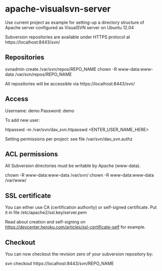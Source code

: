 apache-visualsvn-server
=======================

Use current project as example for setting-up a directory structure of Apache server configured as VisualSVN server on Ubuntu 12.04

Subversion repositories are available under HTTPS protocol at https://localhost:8443/svn/


Repositories
------------

  svnadmin create /var/svn/repos/REPO_NAME
  chown -R www-data:www-data /var/svn/repos/REPO_NAME

All repositories will be accessible via https://localhost:8443/svn/


Access
------

Username: demo
Password: demo

To add new user:

  htpasswd -m /var/svn/dav_svn.htpasswd <ENTER_USER_NAME_HERE>

Setting permissions per project: see file /var/svn/dav_svn.authz


ACL permissions
---------------

All Subversion directories must be writable by Apache (www-data).

  chown -R www-data:www-data /var/svn/
  chown -R www-data:www-data /var/www/

SSL certificate
---------------

You can either use CA (certification authority) or self-signed certificate. Put it in file /etc/apache2/ssl.key/server.pem

Read about creation and self-signing on https://devcenter.heroku.com/articles/ssl-certificate-self for example.


Checkout
--------

You can now checkout the revision zero of your subversion repository by:

  svn checkout https://localhost:8443/svn/REPO_NAME
